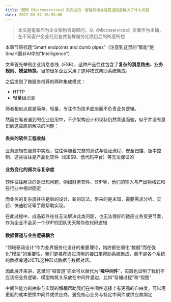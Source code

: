 ```yaml
---
title: 回顾《Microservices》系列之四：智能终端与哑管道到底解决了什么问题
date: 2022-03-02 16:53:00
---
```


> 本文是笔者作为企业架构咨询顾问，以《Microservices》文章作为主轴，在不同客户企业经历各式各样服务化项目后的所感所想

本章节原标题“Smart endpoints and dumb pipes”（注意到这里的”智能“是Smart而非AI中的“Intelligence”）

文章首先举例企业消息总线（ESB），这种产品往往包含了**复杂的消息路由、业务规则、模型转换**。目前很多企业采用了这种模式帮助系统集成。

之后提到了微服务推荐的两种集成模式：

-   HTTP
-   轻量级消息

两者相似点就是简单、轻量，专注作为技术底座而不负责业务逻辑。

然而在笔者遇到的企业应用中，不少架构设计和现状仍然背道而驰，似乎并没有意识到这些原则解决的问题：

#### 丢失的软件工程收益

业务逻辑在服务中实现，往往伴随着完整的测试与验证流程、安全扫描、版本控制，这些往往是产品化软件（如ESB、低代码平台）等无法保证的

#### 业务变化的频次与复杂度

软件往往解决的是已知问题，例如财务软件、ERP等，他们的输入与产出物格式和在行业中相对固定

而业务的复杂度往往是新的设计、新的玩法，带来的是未知，需要需求分析、实验、快速验证等手段帮助实现。

在此过程中，成品软件往往无法解决此类问题，也无法很好的适应业务变更节奏，作为企业不会买一个ERP的团队天天帮你改代码逻辑

#### 数据管道与业务逻辑耦合

”领域驱动设计“作为业界服务化设计的重要理论，始终都在弱化”数据“而在强化”模型“的重要性，我们更推荐通过清晰的接口来帮助系统集成，而不是各个系统的数据库通过ETL这种形式数据与数据对话。

因此展开来讲，这里的“哑管道”完全可以替代为“**哑中间件**”，实践也证明了我们不应该把业务逻辑、模型构筑关系放在中间件里边，比如“存储过程”和“视图”

中间件能力的抽象与实现的解耦帮助我们在中间件选择上有更高的自由度，可以用更低的成本更换中间件或供应商，避免核心业务与特定中间件或供应商绑定
